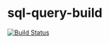# sql-query-build

[![Build Status](https://travis-ci.com/jacksonbicalho/query-builder.svg?branch=master)](https://travis-ci.com/jacksonbicalho/query-builder)


